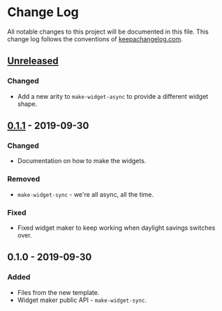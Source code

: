 # Change Log
All notable changes to this project will be documented in this file. This change log follows the conventions of [keepachangelog.com](http://keepachangelog.com/).

## [Unreleased]
### Changed
- Add a new arity to `make-widget-async` to provide a different widget shape.

## [0.1.1] - 2019-09-30
### Changed
- Documentation on how to make the widgets.

### Removed
- `make-widget-sync` - we're all async, all the time.

### Fixed
- Fixed widget maker to keep working when daylight savings switches over.

## 0.1.0 - 2019-09-30
### Added
- Files from the new template.
- Widget maker public API - `make-widget-sync`.

[Unreleased]: https://github.com/your-name/clj.donttellmybroproxy2/compare/0.1.1...HEAD
[0.1.1]: https://github.com/your-name/clj.donttellmybroproxy2/compare/0.1.0...0.1.1
